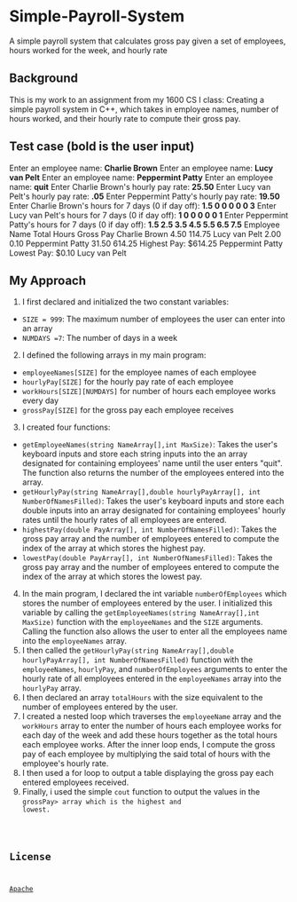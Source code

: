 # Simple-Payroll-System
A simple payroll system that calculates gross pay given a set of employees, hours worked for the week, and hourly rate

## Background
This is my work to an assignment from my 1600 CS I class: Creating a simple payroll system in C++, which takes in employee names, number of hours worked, and their hourly rate to compute their gross pay. 

## Test case (bold is the user input)
Enter an employee name: **Charlie Brown**
Enter an employee name: **Lucy van Pelt**
Enter an employee name: **Peppermint Patty**
Enter an employee name: **quit**
Enter Charlie Brown's hourly pay rate: **25.50**
Enter Lucy van Pelt's hourly pay rate: **.05**
Enter Peppermint Patty's hourly pay rate: **19.50**
Enter Charlie Brown's hours for 7 days (0 if day off): **1.5 0 0 0 0 0 3**
Enter Lucy van Pelt's hours for 7 days (0 if day off): **1 0 0 0 0 0 1**
Enter Peppermint Patty's hours for 7 days (0 if day off): **1.5 2.5 3.5 4.5 5.5 6.5 7.5**
       Employee Name Total Hours Gross Pay
       Charlie Brown        4.50    114.75
       Lucy van Pelt        2.00      0.10
       Peppermint Patty       31.50    614.25
Highest Pay: $614.25 Peppermint Patty
Lowest Pay: $0.10 Lucy van Pelt


## My Approach
1. I first declared and initialized the two constant variables:
  - <code>SIZE = 999</code>: The maximum number of employees the user can enter into an array
  - <code>NUMDAYS =7</code>: The number of days in a week
2. I defined the following arrays in my main program:
  - <code>employeeNames[SIZE]</code> for the employee names of each employee
  - <code>hourlyPay[SIZE]</code> for the hourly pay rate of each employee
  - <code>workHours[SIZE][NUMDAYS]</code> for number of hours each employee works every day
  - <code>grossPay[SIZE]</code> for the gross pay each employee receives
3. I created four functions:
  - <code>getEmployeeNames(string NameArray[],int MaxSize)</code>: Takes the user's keyboard inputs and store each string inputs into the an array designated for containing employees' name until the user enters "quit". The function also returns the number of the employees entered into the array.
  - <code>getHourlyPay(string NameArray[],double hourlyPayArray[], int NumberOfNamesFilled)</code>: Takes the user's keyboard inputs and store each double inputs into an array designated for containing employees' hourly rates until the hourly rates of all employees are entered. 
  - <code>highestPay(double PayArray[], int NumberOfNamesFilled)</code>: Takes the gross pay array and the number of employees entered to compute the index of the array at which stores the highest pay. 
  - <code>lowestPay(double PayArray[], int NumberOfNamesFilled)</code>: Takes the gross pay array and the number of employees entered to compute the index of the array at which stores the lowest pay. 
 4. In the main program, I declared the int variable <code>numberOfEmployees</code> which stores the number of employees entered by the user. I initialized this variable by calling the <code>getEmployeeNames(string NameArray[],int MaxSize)</code> function with the <code>employeeNames</code> and the <code>SIZE</code> arguments. Calling the function also allows the user to enter all the employees name into the <code>employeeNames</code> array.
 5. I then called the <code>getHourlyPay(string NameArray[],double hourlyPayArray[], int NumberOfNamesFilled)</code> function with the <code>employeeNames</code>, <code>hourlyPay</code>, and <code>numberOfEmployees</code> arguments to enter the hourly rate of all employees entered in the <code>employeeNames</code> array into the <code>hourlyPay</code> array.
 6. I then declared an array <code>totalHours</code> with the size equivalent to the number of employees entered by the user.
 7. I created a nested loop which traverses the <code>employeeName</code> array and the <code>workHours</code> array to enter the number of hours each employee works for each day of the week and add these hours together as the total hours each employee works. After the inner loop ends, I compute the gross pay of each employee by multiplying the said total of hours with the employee's hourly rate.
 8. I then used a for loop to output a table displaying the gross pay each entered employees received.
 9. Finally, i used the simple <code>cout</code> function to output the values in the <code>grossPay> array which is the highest and lowest.

## License
[Apache](https://choosealicense.com/licenses/apache-2.0/)
